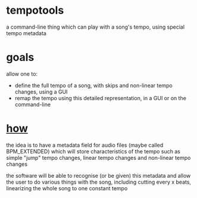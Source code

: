 # tempotools

a command-line thing which can play with a song's tempo, using special tempo metadata

# goals
allow one to:
- define the full tempo of a song, with skips and non-linear tempo changes, using a GUI
- remap the tempo using this detailed representation, in a GUI or on the command-line


# [how](HOW.md)
the idea is to have a metadata field for audio files (maybe called BPM_EXTENDED)
which will store characteristics of the tempo such as simple "jump" tempo changes, linear tempo changes and non-linear tempo changes

the software will be able to recognise (or be given) this metadata and allow the user
to do various things with the song, including cutting every x beats, linearizing the whole song to one constant tempo
